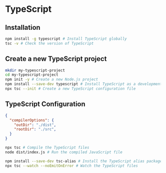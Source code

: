 # TypeScript

## Installation
```bash
npm install -g typescript # Install TypeScript globally
tsc -v # Check the version of TypeScript
```

## Create a new TypeScript project
```bash
mkdir my-typescript-project
cd my-typescript-project
npm init -y # Create a new Node.js project
npm install --save-dev typescript # Install TypeScript as a development dependency
npx tsc --init # Create a new TypeScript configuration file
```

## TypeScript Configuration
```json
{
  "compilerOptions": {
    "outDir": "./dist",
    "rootDir": "./src",
  }
}
```

```bash
npx tsc # Compile the TypeScript files
node dist/index.js # Run the compiled JavaScript file
```

```bash
npm install --save-dev tsc-alias # Install the TypeScript alias package
npx tsc --watch --noEmitOnError # Watch the TypeScript files
```

